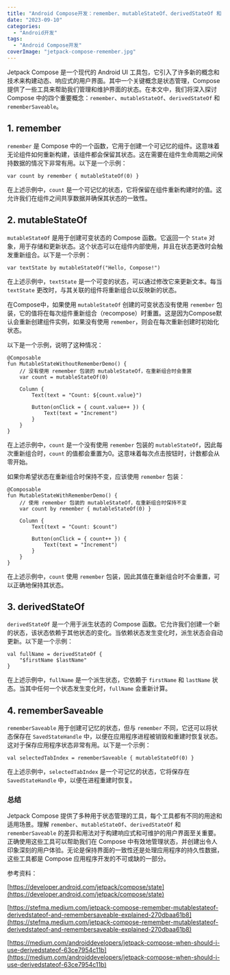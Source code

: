 ```yaml
---
title: "Android Compose开发：remember、mutableStateOf、derivedStateOf 和 rememberSaveable理解 Compose 中的状态管理"
date: "2023-09-10"
categories: 
  - "Android开发"
tags: 
  - "Android Compose开发"
coverImage: "jetpack-compose-remember.jpg"
---
```


Jetpack Compose 是一个现代的 Android UI 工具包，它引入了许多新的概念和技术来构建动态、响应式的用户界面。其中一个关键概念是状态管理，Compose 提供了一些工具来帮助我们管理和维护界面的状态。在本文中，我们将深入探讨 Compose 中的四个重要概念：`remember`、`mutableStateOf`、`derivedStateOf` 和 `rememberSaveable`。

## 1\. remember

`remember` 是 Compose 中的一个函数，它用于创建一个可记忆的组件。这意味着无论组件如何重新构建，该组件都会保留其状态。这在需要在组件生命周期之间保持数据的情况下非常有用。以下是一个示例：
```
var count by remember { mutableStateOf(0) }
```
在上述示例中，`count` 是一个可记忆的状态，它将保留在组件重新构建时的值。这允许我们在组件之间共享数据并确保其状态的一致性。

## 2\. mutableStateOf

`mutableStateOf` 是用于创建可变状态的 Compose 函数。它返回一个 `State` 对象，用于存储和更新状态。这个状态可以在组件内部使用，并且在状态更改时会触发重新组合。以下是一个示例：
```
var textState by mutableStateOf("Hello, Compose!")
```
在上述示例中，`textState` 是一个可变的状态，可以通过修改它来更新文本。每当 `textState` 更改时，与其关联的组件将重新组合以反映新的状态。

在Compose中，如果使用 `mutableStateOf` 创建的可变状态没有使用 `remember` 包装，它的值将在每次组件重新组合（recompose）时重置。这是因为Compose默认会重新创建组件实例，如果没有使用 `remember`，则会在每次重新创建时初始化状态。

以下是一个示例，说明了这种情况：
```
@Composable
fun MutableStateWithoutRememberDemo() {
    // 没有使用 remember 包装的 mutableStateOf，在重新组合时会重置
    var count = mutableStateOf(0)

    Column {
        Text(text = "Count: ${count.value}")

        Button(onClick = { count.value++ }) {
            Text(text = "Increment")
        }
    }
}
```
在上述示例中，`count` 是一个没有使用 `remember` 包装的 `mutableStateOf`，因此每次重新组合时，`count` 的值都会重置为0。这意味着每次点击按钮时，计数都会从零开始。

如果你希望状态在重新组合时保持不变，应该使用 `remember` 包装：
```
@Composable
fun MutableStateWithRememberDemo() {
    // 使用 remember 包装的 mutableStateOf，在重新组合时保持不变
    var count by remember { mutableStateOf(0) }

    Column {
        Text(text = "Count: $count")

        Button(onClick = { count++ }) {
            Text(text = "Increment")
        }
    }
}
```
在上述示例中，`count` 使用 `remember` 包装，因此其值在重新组合时不会重置，可以正确地保持其状态。

## 3\. derivedStateOf

`derivedStateOf` 是一个用于派生状态的 Compose 函数。它允许我们创建一个新的状态，该状态依赖于其他状态的变化。当依赖状态发生变化时，派生状态会自动更新。以下是一个示例：
```
val fullName = derivedStateOf {
    "$firstName $lastName"
}
```
在上述示例中，`fullName` 是一个派生状态，它依赖于 `firstName` 和 `lastName` 状态。当其中任何一个状态发生变化时，`fullName` 会重新计算。

## 4\. rememberSaveable

`rememberSaveable` 用于创建可记忆的状态，但与 `remember` 不同，它还可以将状态保存在 `SavedStateHandle` 中，以便在应用程序进程被销毁和重建时恢复状态。这对于保存应用程序状态非常有用。以下是一个示例：
```
val selectedTabIndex = rememberSaveable { mutableStateOf(0) }
```
在上述示例中，`selectedTabIndex` 是一个可记忆的状态，它将保存在 `SavedStateHandle` 中，以便在进程重建时恢复。

### 总结

Jetpack Compose 提供了多种用于状态管理的工具，每个工具都有不同的用途和适用场景。理解 `remember`、`mutableStateOf`、`derivedStateOf` 和 `rememberSaveable` 的差异和用法对于构建响应式和可维护的用户界面至关重要。正确使用这些工具可以帮助我们在 Compose 中有效地管理状态，并创建出令人印象深刻的用户体验。无论是保持界面的一致性还是处理应用程序的持久性数据，这些工具都是 Compose 应用程序开发的不可或缺的一部分。

参考资料：

[https://developer.android.com/jetpack/compose/state](https://developer.android.com/jetpack/compose/state)

[https://stefma.medium.com/jetpack-compose-remember-mutablestateof-derivedstateof-and-remembersaveable-explained-270dbaa61b8](https://stefma.medium.com/jetpack-compose-remember-mutablestateof-derivedstateof-and-remembersaveable-explained-270dbaa61b8)

[https://medium.com/androiddevelopers/jetpack-compose-when-should-i-use-derivedstateof-63ce7954c11b](https://medium.com/androiddevelopers/jetpack-compose-when-should-i-use-derivedstateof-63ce7954c11b)
